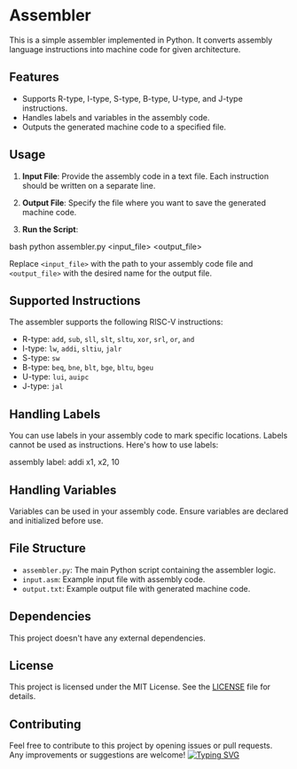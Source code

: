 # Assembler

This is a simple assembler implemented in Python. It converts assembly language instructions into machine code for given architecture.

## Features

- Supports R-type, I-type, S-type, B-type, U-type, and J-type instructions.
- Handles labels and variables in the assembly code.
- Outputs the generated machine code to a specified file.

## Usage

1. **Input File**: Provide the assembly code in a text file. Each instruction should be written on a separate line.
   
2. **Output File**: Specify the file where you want to save the generated machine code.

3. **Run the Script**:

bash
python assembler.py <input_file> <output_file>


Replace `<input_file>` with the path to your assembly code file and `<output_file>` with the desired name for the output file.

## Supported Instructions

The assembler supports the following RISC-V instructions:

- R-type: `add`, `sub`, `sll`, `slt`, `sltu`, `xor`, `srl`, `or`, `and`
- I-type: `lw`, `addi`, `sltiu`, `jalr`
- S-type: `sw`
- B-type: `beq`, `bne`, `blt`, `bge`, `bltu`, `bgeu`
- U-type: `lui`, `auipc`
- J-type: `jal`

## Handling Labels

You can use labels in your assembly code to mark specific locations. Labels cannot be used as instructions. Here's how to use labels:

assembly
label:
    addi x1, x2, 10


## Handling Variables

Variables can be used in your assembly code. Ensure variables are declared and initialized before use.

## File Structure

- `assembler.py`: The main Python script containing the assembler logic.
- `input.asm`: Example input file with assembly code.
- `output.txt`: Example output file with generated machine code.

## Dependencies

This project doesn't have any external dependencies.

## License

This project is licensed under the MIT License. See the [LICENSE](LICENSE) file for details.

## Contributing

Feel free to contribute to this project by opening issues or pull requests. Any improvements or suggestions are welcome!
[![Typing SVG](https://readme-typing-svg.demolab.com/CO+PROJECTFirst+line+of+text;Second+line+of+text)](https://git.io/typing-svg)
